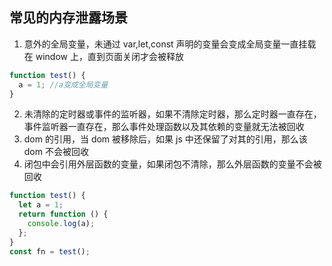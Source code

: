 ## 常见的内存泄露场景

1. 意外的全局变量，未通过 var,let,const 声明的变量会变成全局变量一直挂载在 window 上，直到页面关闭才会被释放

```js
function test() {
  a = 1; //a变成全局变量
}
```

2. 未清除的定时器或事件的监听器，如果不清除定时器，那么定时器一直存在，事件监听器一直存在，那么事件处理函数以及其依赖的变量就无法被回收
3. dom 的引用，当 dom 被移除后，如果 js 中还保留了对其的引用，那么该 dom 不会被回收
4. 闭包中会引用外层函数的变量，如果闭包不清除，那么外层函数的变量不会被回收

```js
function test() {
  let a = 1;
  return function () {
    console.log(a);
  };
}
const fn = test();
```
